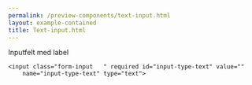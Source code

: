 ```yaml
--- 
permalink: /preview-components/text-input.html
layout: example-contained 
title: Text-input.html
---
```

<div class="form-group">
    <label class="form-label " for="input-type-text"
        id="form-label-input-type-text">
        Inputfelt med label
    </label>

    <input class="form-input   " required id="input-type-text" value=""
        name="input-type-text" type="text">
</div>